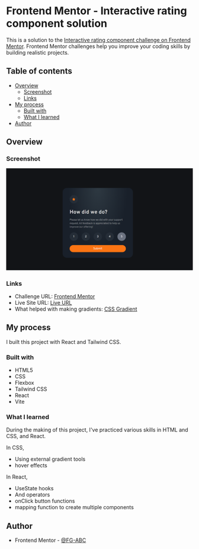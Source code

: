 # Frontend Mentor - Interactive rating component solution

This is a solution to the [Interactive rating component challenge on Frontend Mentor](https://www.frontendmentor.io/challenges/interactive-rating-component-koxpeBUmI). Frontend Mentor challenges help you improve your coding skills by building realistic projects. 

## Table of contents

- [Overview](#overview)
  - [Screenshot](#screenshot)
  - [Links](#links)
- [My process](#my-process)
  - [Built with](#built-with)
  - [What I learned](#what-i-learned)
- [Author](#author)

## Overview

### Screenshot

![Screenshot](./Screenshot.png)

### Links

- Challenge URL:  [Frontend Mentor](https://www.frontendmentor.io/challenges/interactive-rating-component-koxpeBUmI)
- Live Site URL: [Live URL]()
- What helped with making gradients: [CSS Gradient](https://www.css-gradient.com/)

## My process
I built this project with React and Tailwind CSS.

### Built with

- HTML5
- CSS
- Flexbox
- Tailwind CSS
- React
- Vite

### What I learned

During the making of this project, I've practiced various skills in HTML and CSS, and React.

In CSS,
- Using external gradient tools
- hover effects

In React,
- UseState hooks
- And operators
- onClick button functions
- mapping function to create multiple components


## Author

- Frontend Mentor - [@FG-ABC](https://www.frontendmentor.io/profile/FG-ABC)

